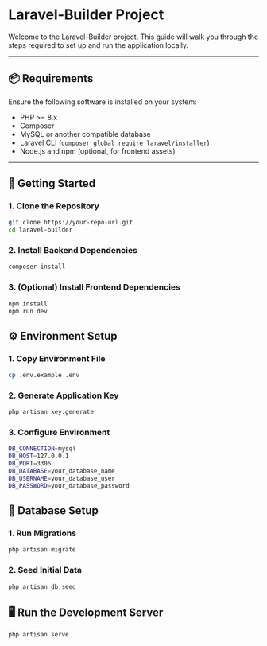 # Laravel-Builder Project

Welcome to the Laravel-Builder project. This guide will walk you through the steps required to set up and run the application locally.

---

## 📦 Requirements

Ensure the following software is installed on your system:

- PHP >= 8.x
- Composer
- MySQL or another compatible database
- Laravel CLI (`composer global require laravel/installer`)
- Node.js and npm (optional, for frontend assets)

---

## 🚀 Getting Started

### 1. Clone the Repository

```bash
git clone https://your-repo-url.git
cd laravel-builder
```

### 2. Install Backend Dependencies
```bash
composer install
```

### 3. (Optional) Install Frontend Dependencies
```bash
npm install
npm run dev
```

## ⚙️ Environment Setup

### 1. Copy Environment File
```bash
cp .env.example .env
```

### 2. Generate Application Key
```bash
php artisan key:generate
```

### 3. Configure Environment
```bash
DB_CONNECTION=mysql
DB_HOST=127.0.0.1
DB_PORT=3306
DB_DATABASE=your_database_name
DB_USERNAME=your_database_user
DB_PASSWORD=your_database_password
```

## 🧱 Database Setup

### 1. Run Migrations
```bash
php artisan migrate
```

### 2. Seed Initial Data
```bash
php artisan db:seed
```

## 🖥️ Run the Development Server
```bash
php artisan serve
```